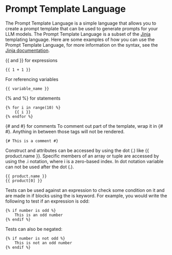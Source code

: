 # Prompt Template Language

The Prompt Template Language is a simple language that allows you to create a prompt template that can be used to generate prompts for your LLM models. The Prompt Template Language is a subset of the [Jinja](https://jinja.palletsprojects.com/en/3.1.x/) templating language.
Here are some examples of how you can use the Prompt Template Language, for more information on the syntax, see the [Jinja documentation](https://jinja.palletsprojects.com/en/3.1.x/templates/).


{{ and }} for expressions

```text
{{ 1 + 1 }}
```

For referencing variables
```text
{{ variable_name }}
```

{% and %} for statements
```text
{% for i in range(10) %}
    {{ i }}
{% endfor %}
```
{# and #} for comments
To comment out part of the template, wrap it in {# #}. Anything in between those tags will not be rendered.
```text
{# This is a comment #}
```
Construct and attributes can be accessed by using the dot (.) like {{ product.name }}. Specific members of an array or tuple are accessed by using the .i notation, where i is a zero-based index. In dot notation variable can not be used after the dot (.).

```text
{{ product.name }}
{{ product[0] }}
```

Tests can be used against an expression to check some condition on it and are made in if blocks using the is keyword. For example, you would write the following to test if an expression is odd:

```text
{% if number is odd %}
    This is an odd number
{% endif %}

```

Tests can also be negated:

```text
{% if number is not odd %}
    This is not an odd number
{% endif %}
```
